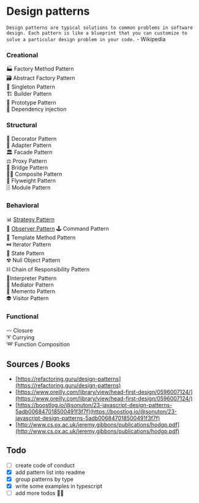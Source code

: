 # Design patterns
`Design patterns are typical solutions to common problems in software design. Each pattern is like a blueprint that you can customize to solve a particular design problem in your code.` - Wikipedia


### Creational
🏭 Factory Method Pattern  
🗃️ Abstract Factory Pattern  
🥇 Singleton Pattern  
🏗️ Builder Pattern  
🤖 Prototype Pattern  
💉 Dependency injection  


### Structural
🎍 Decorator Pattern  
🔌 Adapter Pattern  
🏛️ Facade Pattern  
⚖️ Proxy Pattern  
🌉 Bridge Pattern  
🏳️‍🌈 Composite Pattern  
🦋 Flyweight Pattern  
🗄️ Module Pattern  


### Behavioral
📊 [Strategy Pattern](/examples/strategy)  
🔎 [Observer Pattern](/examples/observer)
🕹️ Command Pattern  
👥 Template Method Pattern  
⏭️ Iterator Pattern  
🧠 State Pattern  
☢️ Null Object Pattern  
⛓️ Chain of Responsibility Pattern  
💭Interpreter Pattern  
🚦 Mediator Pattern  
📝 Memento Pattern  
👽 Visitor Pattern  

 
### Functional
〰️ Closure  
➰ Currying  
➿ Function Composition  


## Sources / Books
- [https://refactoring.guru/design-patterns](https://refactoring.guru/design-patterns)
- [https://www.oreilly.com/library/view/head-first-design/0596007124/](https://www.oreilly.com/library/view/head-first-design/0596007124/)
- [https://boostlog.io/@sonuton/23-javascript-design-patterns-5adb006847018500491f3f7f](https://boostlog.io/@sonuton/23-javascript-design-patterns-5adb006847018500491f3f7f)
- [http://www.cs.ox.ac.uk/jeremy.gibbons/publications/hodgp.pdf](http://www.cs.ox.ac.uk/jeremy.gibbons/publications/hodgp.pdf)


## Todo
- [ ] create code of conduct
- [x] add pattern list into readme
- [x] group patterns by type
- [x] write some examples in typescript
- [ ] add more todos 🤙🏻
